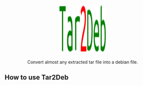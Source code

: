 <br/>
<div align="center">
    <img src="https://github.com/GitXpresso/Tar2Deb/blob/main/images/Tar2Deb.png?raw=true" alt="Logo" width="150" height="150">
  </a>

  <h3 align="center"></h3>

  <p align="center">
       Convert almost any extracted tar file into a debian file.
    <br/>
</div>

## How to use Tar2Deb